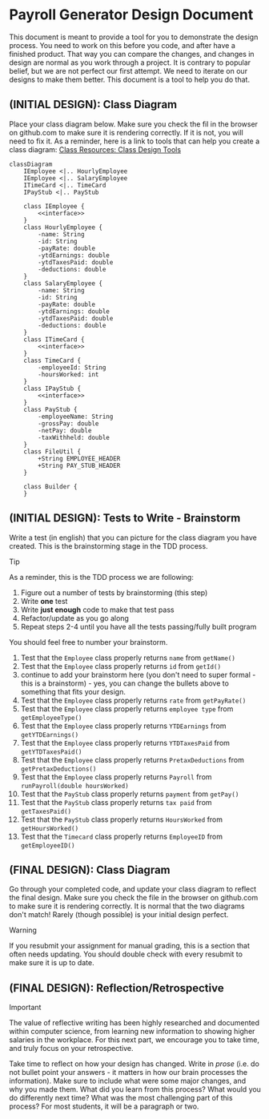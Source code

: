 # Payroll Generator Design Document


This document is meant to provide a tool for you to demonstrate the design process. You need to work on this before you code, and after have a finished product. That way you can compare the changes, and changes in design are normal as you work through a project. It is contrary to popular belief, but we are not perfect our first attempt. We need to iterate on our designs to make them better. This document is a tool to help you do that.


## (INITIAL DESIGN): Class Diagram

Place your class diagram below. Make sure you check the fil in the browser on github.com to make sure it is rendering correctly. If it is not, you will need to fix it. As a reminder, here is a link to tools that can help you create a class diagram: [Class Resources: Class Design Tools](https://github.com/CS5004-khoury-lionelle/Resources?tab=readme-ov-file#uml-design-tools)
```mermaid
classDiagram
    IEmployee <|.. HourlyEmployee
    IEmployee <|.. SalaryEmployee
    ITimeCard <|.. TimeCard
    IPayStub <|.. PayStub

    class IEmployee {
        <<interface>>
    }
    class HourlyEmployee {
        -name: String
        -id: String
        -payRate: double
        -ytdEarnings: double
        -ytdTaxesPaid: double
        -deductions: double
    }
    class SalaryEmployee {
        -name: String
        -id: String
        -payRate: double
        -ytdEarnings: double
        -ytdTaxesPaid: double
        -deductions: double
    }
    class ITimeCard {
        <<interface>>
    }
    class TimeCard {
        -employeeId: String
        -hoursWorked: int
    }
    class IPayStub {
        <<interface>>
    }
    class PayStub {
        -employeeName: String
        -grossPay: double
        -netPay: double
        -taxWithheld: double
    }
    class FileUtil {
        +String EMPLOYEE_HEADER
        +String PAY_STUB_HEADER
    }

    class Builder {
    }
```




## (INITIAL DESIGN): Tests to Write - Brainstorm

Write a test (in english) that you can picture for the class diagram you have created. This is the brainstorming stage in the TDD process. 

> [!TIP]
> As a reminder, this is the TDD process we are following:
> 1. Figure out a number of tests by brainstorming (this step)
> 2. Write **one** test
> 3. Write **just enough** code to make that test pass
> 4. Refactor/update  as you go along
> 5. Repeat steps 2-4 until you have all the tests passing/fully built program

You should feel free to number your brainstorm. 

1. Test that the `Employee` class properly returns `name` from `getName()`
2. Test that the `Employee` class properly returns `id` from `getId()`
3. continue to add your brainstorm here (you don't need to super formal - this is a brainstorm) - yes, you can change the bullets above to something that fits your design.
4. Test that the `Employee` class properly returns `rate` from `getPayRate()`
5. Test that the `Employee` class properly returns `employee type` from `getEmployeeType()`
6. Test that the `Employee` class properly returns `YTDEarnings` from `getYTDEarnings()`
7. Test that the `Employee` class properly returns `YTDTaxesPaid` from `getYTDTaxesPaid()`
8. Test that the `Employee` class properly returns `PretaxDeductions` from `getPretaxDeductions()`
9. Test that the `Employee` class properly returns `Payroll` from `runPayroll(double hoursWorked)`
10. Test that the `PayStub` class properly returns `payment` from `getPay()`
11. Test that the `PayStub` class properly returns `tax paid` from `getTaxesPaid()`
12. Test that the `PayStub` class properly returns `HoursWorked` from `getHoursWorked()`
13. Test that the `Timecard` class properly returns `EmployeeID` from `getEmployeeID()`




## (FINAL DESIGN): Class Diagram

Go through your completed code, and update your class diagram to reflect the final design. Make sure you check the file in the browser on github.com to make sure it is rendering correctly. It is normal that the two diagrams don't match! Rarely (though possible) is your initial design perfect. 

> [!WARNING]
> If you resubmit your assignment for manual grading, this is a section that often needs updating. You should double check with every resubmit to make sure it is up to date.





## (FINAL DESIGN): Reflection/Retrospective

> [!IMPORTANT]
> The value of reflective writing has been highly researched and documented within computer science, from learning new information to showing higher salaries in the workplace. For this next part, we encourage you to take time, and truly focus on your retrospective.

Take time to reflect on how your design has changed. Write in *prose* (i.e. do not bullet point your answers - it matters in how our brain processes the information). Make sure to include what were some major changes, and why you made them. What did you learn from this process? What would you do differently next time? What was the most challenging part of this process? For most students, it will be a paragraph or two. 
